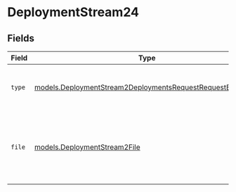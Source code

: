 # DeploymentStream24


## Fields

| Field                                                                                                                        | Type                                                                                                                         | Required                                                                                                                     | Description                                                                                                                  |
| ---------------------------------------------------------------------------------------------------------------------------- | ---------------------------------------------------------------------------------------------------------------------------- | ---------------------------------------------------------------------------------------------------------------------------- | ---------------------------------------------------------------------------------------------------------------------------- |
| `type`                                                                                                                       | [models.DeploymentStream2DeploymentsRequestRequestBodyType](../models/deploymentstream2deploymentsrequestrequestbodytype.md) | :heavy_check_mark:                                                                                                           | The type of the content part. Always `file`.                                                                                 |
| `file`                                                                                                                       | [models.DeploymentStream2File](../models/deploymentstream2file.md)                                                           | :heavy_check_mark:                                                                                                           | File data for the content part. Must contain either file_data or uri, but not both.                                          |